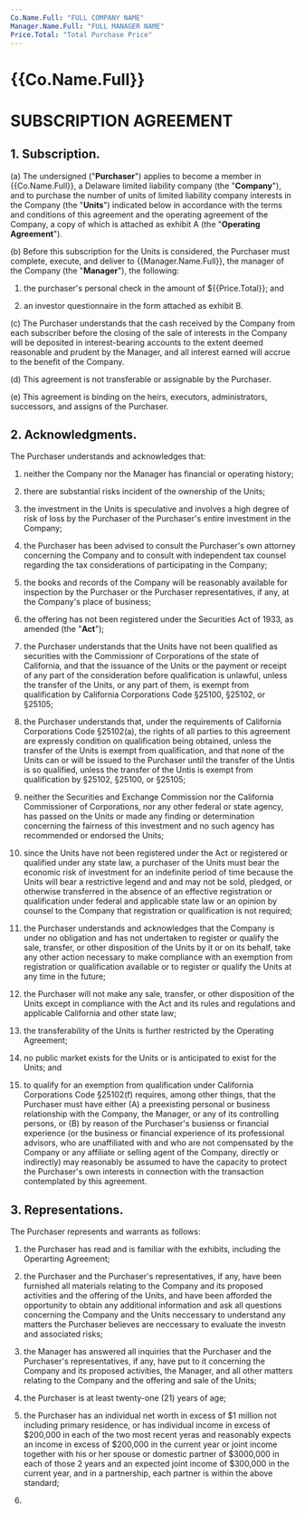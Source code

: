 ```yaml
---
Co.Name.Full: "FULL COMPANY NAME"
Manager.Name.Full: "FULL MANAGER NAME"
Price.Total: "Total Purchase Price"
---
```

# **{{Co.Name.Full}}**

# SUBSCRIPTION AGREEMENT

## 1.  **Subscription.**

(a) The undersigned ("**Purchaser**") applies to become a member in {{Co.Name.Full}}, a Delaware limited liability company (the "**Company**"), and to purchase the number of units of limited liability company interests in the Company (the "**Units**") indicated below in accordance with the terms and conditions of this agreement and the operating agreement of the Company, a copy of which is attached as exhibit A (the "**Operating Agreement**").

(b) Before this subscription for the Units is considered, the Purchaser must complete, execute, and deliver to {{Manager.Name.Full}}, the manager of the Company (the "**Manager**"), the following:

1. the purchaser's personal check in the amount of ${{Price.Total}}; and

2. an investor questionnaire in the form attached as exhibit B.

(c) The Purchaser understands that the cash received by the Company from each subscriber before the closing of the sale of interests in the Company will be deposited in interest-bearing accounts to the extent deemed reasonable and prudent by the Manager, and all interest earned will accrue to the benefit of the Company.

(d) This agreement is not transferable or assignable by the Purchaser.

(e) This agreement is binding on the heirs, executors, administrators, successors, and assigns of the Purchaser.

## 2. **Acknowledgments.**

The Purchaser understands and acknowledges that:

1. neither the Company nor the Manager has financial or operating history;

2. there are substantial risks incident of the ownership of the Units;

3. the investment in the Units is speculative and involves a high degree of risk of loss by the Purchaser of the Purchaser's entire investment in the Company;

4. the Purchaser has been advised to consult the Purchaser's own attorney concerning the Company and to consult with independent tax counsel regarding the tax considerations of participating in the Company;

5. the books and records of the Company will be reasonably available for inspection by the Purchaser or the Purchaser representatives, if any, at the Company's place of business;

6. the offering has not been registered under the Securities Act of 1933, as amended (the "**Act**");

7. the Purchaser understands that the Units have not been qualified as securities with the Commissionr of Corporations of the state of California, and that the issuance of the Units or the payment or receipt of any part of the consideration before qualification is unlawful, unless the transfer of the Units, or any part of them, is exempt from qualification by California Corporations Code §25100, §25102, or §25105;

8. the Purchaser understands that, under the requirements of California Corporations Code §25102(a), the rights of all parties to this agreement are expressly condition on qualification being obtained, unless the transfer of the Units is exempt from qualification, and that none of the Units can or will be issued to the Purchaser until the transfer of the Untis is so qualified, unless the transfer of the Untis is exempt from qualification by §25102, §25100, or §25105;

9. neither the Securities and Exchange Commission nor the California Commissioner of Corporations, nor any other federal or state agency, has passed on the Units or made any finding or determination concerning the fairness of this investment and no such agency has recommended or endorsed the Units;

10. since the Units have not been registered under the Act or registered or qualified under any state law, a purchaser of the Units must bear the economic risk of investment for an indefinite period of time because the Units will bear a restrictive legend and and may not be sold, pledged, or otherwise transferred in the absence of an effective registration or qualification under federal and applicable state law or an opinion by counsel to the Company that registration or qualification is not required;

11. the Purchaser understands and acknowledges that the Company is under no obligation and has not undertaken to register or qualify the sale, transfer, or other disposition of the Units by it or on its behalf, take any other action necessary to make compliance with an exemption from registration or qualification available or to register or qualify the Units at any time in the future;

12. the Purchaser will not make any sale, transfer, or other disposition of the Units except in compliance with the Act and its rules and regulations and applicable California and other state law;

13. the transferability of the Units is further restricted by the Operating Agreement;

14. no public market exists for the Units or is anticipated to exist for the Units; and

15. to qualify for an exemption from qualification under California Corporations Code §25102(f) requires, among other things, that the Purchaser must have either (A) a preexisting personal or business relationship with the Company, the Manager, or any of its controlling persons, or (B) by reason of the Purchaser's busienss or financial experience (or the business or financial experience of its professional advisors, who are unaffiliated with and who are not compensated by the Company or any affiliate or selling agent of the Company, directly or indirectly) may reasonably be assumed to have the capacity to protect the Purchaser's own interests in connection with the transaction contemplated by this agreement.

## 3. **Representations.**

The Purchaser represents and warrants as follows:

1. the Purchaser has read and is familiar with the exhibits, including the Operarting Agreement;

2. the Purchaser and the Purchaser's representatives, if any, have been furnished all materials relating to the Company and its proposed activities and the offering of the Units, and have been afforded the opportunity to obtain any additional information and ask all questions concerning the Company and the Units neccessary to understand any matters the Purchaser believes are neccessary to evaluate the investn and associated risks;

3. the Manager has answered all inquiries that the Purchaser and the Purchaser's representatives, if any, have put to it concerning the Company and its proposed activities, the Manager, and all other matters relating to the Company and the offering and sale of the Units;

4. the Purchaser is at least twenty-one (21) years of age;

5. the Purchaser has an individual net worth in excess of $1 million not including primary residence, or has individual income in excess of $200,000 in each of the two most recent yeras and reasonably expects an income in excess of $200,000 in the current year or joint income together with his or her spouse or domestic partner of $3000,000 in each of those 2 years and an expected joint income of $300,000 in the current year, and in a partnership, each partner is within the above standard;

6.
